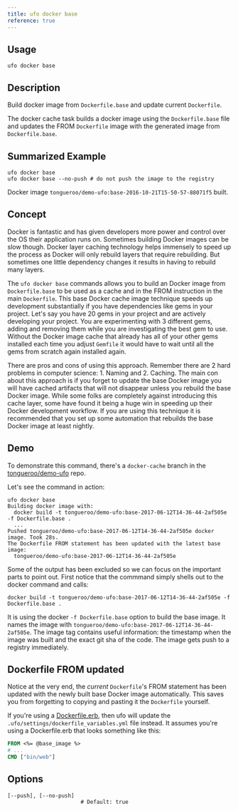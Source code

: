 ```yaml
---
title: ufo docker base
reference: true
---
```


## Usage

    ufo docker base

## Description

Build docker image from `Dockerfile.base` and update current `Dockerfile`.

The docker cache task builds a docker image using the `Dockerfile.base` file and
updates the FROM `Dockerfile` image with the generated image from `Dockerfile.base`.

## Summarized Example

    ufo docker base
    ufo docker base --no-push # do not push the image to the registry

Docker image `tongueroo/demo-ufo:base-2016-10-21T15-50-57-88071f5` built.

## Concept

Docker is fantastic and has given developers more power and control over the OS their application runs on.  Sometimes building Docker images can be slow though.  Docker layer caching technology helps immensely to speed up the process as Docker will only rebuild layers that require rebuilding. But sometimes one little dependency changes it results in having to rebuild many layers.

The `ufo docker base` commands allows you to build an Docker image from `Dockerfile.base` to be used as a cache and in the FROM instruction in the main `Dockerfile`.  This base Docker cache image technique speeds up development substantially if you have dependencies like gems in your project.  Let's say you have 20 gems in your project and are actively developing your project. You are experimenting with 3 different gems, adding and removing them while you are investigating the best gem to use.  Without the Docker image cache that already has all of your other gems installed each time you adjust `Gemfile` it would have to wait until all the gems from scratch again installed again.

There are pros and cons of using this approach.  Remember there are 2 hard problems in computer science: 1. Naming and 2. Caching.  The main con about this approach is if you forget to update the base Docker image you will have cached artifacts that will not disappear unless you rebuild the base Docker image.  While some folks are completely against introducing this cache layer, some have found it being a huge win in speeding up their Docker development workflow.  If you are using this technique it is recommended that you set up some automation that rebuilds the base Docker image at least nightly.

## Demo

To demonstrate this command, there's a `docker-cache` branch in the [tongueroo/demo-ufo](https://github.com/tongueroo/demo-ufo/tree/docker-cache) repo.

 Let's see the command in action:

    ufo docker base
    Building docker image with:
      docker build -t tongueroo/demo-ufo:base-2017-06-12T14-36-44-2af505e -f Dockerfile.base .
      ...
    Pushed tongueroo/demo-ufo:base-2017-06-12T14-36-44-2af505e docker image. Took 28s.
    The Dockerfile FROM statement has been updated with the latest base image:
      tongueroo/demo-ufo:base-2017-06-12T14-36-44-2af505e

Some of the output has been excluded so we can focus on the important parts to point out. First notice that the commmand simply shells out to the docker command and calls:

    docker build -t tongueroo/demo-ufo:base-2017-06-12T14-36-44-2af505e -f Dockerfile.base .

It is using the docker `-f Dockerfile.base` option to build the base image.  It names the image with `tongueroo/demo-ufo:base-2017-06-12T14-36-44-2af505e`.  The image tag contains useful information: the timestamp when the image was built and the exact git sha of the code.  The image gets push to a registry immediately.

## Dockerfile FROM updated

Notice at the very end, the *current* `Dockerfile`'s FROM statement has been updated with the newly built base Docker image automatically.  This saves you from forgetting to copying and pasting it the `Dockerfile` yourself.

If you're using a [Dockerfile.erb](https://ufoships.com/docs/extras/dockerfile-erb/), then ufo will update the `.ufo/settings/dockerfile_variables.yml` file instead.  It assumes you're using a Dockerfile.erb that looks something like this:

```Dockerfile
FROM <%= @base_image %>
# ...
CMD ["bin/web"]
```


## Options

```
[--push], [--no-push]  
                       # Default: true
```

